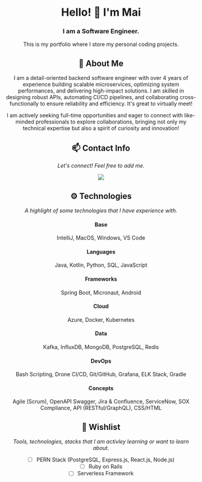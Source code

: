 ﻿<div align="center">
  
# Hello! 👋 I'm Mai
### I am a Software Engineer.

This is my portfolio where I store my personal coding projects.

## 💬 About Me
I am a detail-oriented backend software engineer with over 4 years of experience building scalable microservices, optimizing system performances, and delivering high-impact solutions. I am skilled in designing robust APIs, automating CI/CD pipelines, and collaborating cross-functionally to ensure reliability and efficiency. It's great to virtually meet! 

I am actively seeking full-time opportunities and eager to connect with like-minded professionals to explore collaborations, bringing not only my technical expertise but also a spirit of curiosity and innovation!

## 📫 Contact Info
*Let's connect! Feel free to add me.*

<a href="https://www.linkedin.com/in/mai-thao"><img src="https://img.shields.io/badge/LinkedIn-blue?style=for-the-badge&logo=linkedin"></a>

## ⚙️ Technologies
*A highlight of some technologies that I have experience with.*

#### Base
IntelliJ, MacOS, Windows, VS Code

#### Languages
Java, Kotlin, Python, SQL, JavaScript

#### Frameworks
Spring Boot, Micronaut, Android

#### Cloud
Azure, Docker, Kubernetes

#### Data
Kafka, InfluxDB, MongoDB, PostgreSQL, Redis

#### DevOps
Bash Scripting, Drone CI/CD, Git/GitHub, Grafana, ELK Stack, Gradle

#### Concepts
Agile (Scrum), OpenAPI Swagger, Jira & Confluence, ServiceNow, SOX Compliance, API (RESTful/GraphQL), CSS/HTML

## 📝 Wishlist
*Tools, technologies, stacks that I am activley learning or want to learn about.*

- [ ] PERN Stack (PostgreSQL, Express.js, React.js, Node.js) 
- [ ] Ruby on Rails
- [ ] Serverless Framework

</div>
